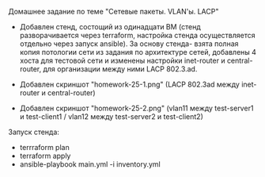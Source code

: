 Домашнее задание по теме "Сетевые пакеты. VLAN'ы. LACP" 

- Добавлен стенд, состощий из одинадцати ВМ (стенд разворачивается через terraform, настройка стенда осуществляется отдельно через запуск ansible). За основу стенда- взята полная копия потологии сети из задания по архитектуре сетей, добавлены 4 хоста для тестовой сети и изменены настройки inet-router и central-router, для организации между ними LACP 802.3.ad.


- Добавлен скриншот "homework-25-1.png" (LACP 802.3ad между inet-router и central-router)
- Добавлен скриншот "homework-25-2.png" (vlan11 между test-server1 и test-client1 / vlan12 между test-server2 и test-client2)

Запуск стенда:
- terrraform plan
- terraform apply
- ansible-playbook main.yml -i inventory.yml